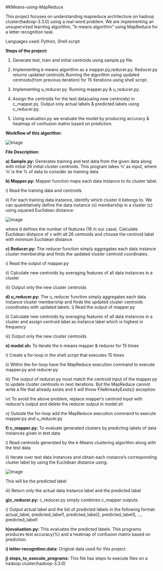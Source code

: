 #KMeans-using-MapReduce

This project focuses on understanding mapreduce architecture on hadoop cluster(hadoop-3.3.0) using a real-word problem. We are implementing an unsupervized learning algorithm, "k-means algorithm" using MapReduce for a letter recognition task. 

Languages used: Python, Shell script

**Steps of the project:**

1) Generate test, train and initial centroids using sample.py file.

2) Implementing k-means algorithm as a mapper.py,reducer.py. Reducer.py returns updated centroids.Running the algorithm using updated centroids(from previous iteration) for 15 iterations using shell script.

3) Implementing u_reducer.py. Running mapper.py & u_reducer.py.

4) Assign the centroids for the test data(using new centroids) in c_mapper.py. Output only actual labels & predicted labels using c_reducer.py.

5) Using evaluation.py we evaluate the model by producing accuracy & heatmap of confusion matrix based on prediction.

**Workflow of this algorithm:**

![Image](https://github.com/sindhusheri97/KMeans_Map_Reduce/blob/main/workflow.png)

**File Description:**

**a) Sample.py:** Generates training and test data from the given data along with initial 26 initial cluster centroids. This program takes ‘n’ as input, where ‘n’ is the % of data to consider as training data

**b) Mapper.py:** Mapper function maps each data instance to its cluster label.

i) Read the training data and centroids

ii) For each training data instance, identify which cluster it belongs to. We can quantitatively define the data instance (x) membership in a cluster (c) using squared Euclidean distance: 

![Image](http://github.com/sindhusheri97/KMeans_Map_Reduce/blob/main/eucledian%20distance.png)

where d defines the number of features (16 in our case). Calculate Euclidean distance of x with all 26 centroids and choose the centroid label with minimum Euclidean distance

**c) Reducer.py:** The reducer function simply aggregates each data instance cluster membership and finds the updated cluster centroid coordinates.

i) Read the output of mapper.py

ii) Calculate new centroids by averaging features of all data instances in a cluster

iii) Output only the new cluster centroids

**d) u_reducer.py:** The u_reducer function simply aggregates each data instance cluster membership and finds the updated cluster centroids coordinates with updated labels.
i) Read the output of mapper.py

ii) Calculate new centroids by averaging features of all data instances in a cluster and assign centroid label as instance label which is highest in frequency

iii) Output only the new cluster centroids

**e) model.sh:** To iterate the k-means mapper & reducer for 15 times

i) Create a for-loop in the shell script that executes 15 times

ii) Within the for-loop have the MapReduce execution command to execute mapper.py and reducer.py

iii) The output of reducer.py must match the centroid input of the mapper.py to update cluster centroids in next iterations. But the MapReduce cannot write a file that already exists and it will throw FileAlreadyExists() exception

iv) To avoid the above problem, replace mapper’s centroid input with reducer’s output and delete the reducer output in model.sh

v) Outside the for-loop add the MapReduce execution command to execute mapper.py and u_reducer.py

**f) c_mapper.py:** To evaluate generated clusters by predicting labels of data instances given in test data

i) Read centroids generated by the k-Means clustering algorithm along with the test data

ii) Iterate over test data instances and obtain each instance’s corresponding cluster label by using the Euclidean distance using: 

![Image](http://github.com/sindhusheri97/KMeans_Map_Reduce/blob/main/eucledian%20distance.png)

This will be the predicted label

iii) Return only the actual data instance label and the predicted label

**g)c_reducer.py:** c_reducer.py simply combines c_mapper outputs.

i) Output actual label and the list of predicted labels in the following format: actual_label, predicted_label1, predicted_label2, predicted_label3, …, predicted_labelt

**h)evaluation.py:** This evaluates the predicted labels. This programs produces test accuracy(%) and a heatmap of confusion matrix based on prediction.

**i) letter-recognition.data:** Original data used for this project

**j) steps_to_execute_programs:** This file has steps to execute files on a hadoop cluster(hadoop-3.3.0)


